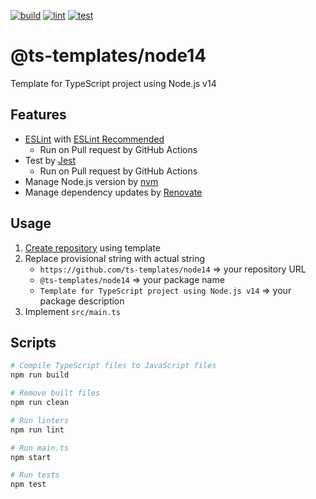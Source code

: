 [![build](https://github.com/ts-templates/node14/actions/workflows/build.yml/badge.svg)](https://github.com/ts-templates/node14/actions/workflows/build.yml)
[![lint](https://github.com/ts-templates/node14/actions/workflows/lint.yml/badge.svg)](https://github.com/ts-templates/node14/actions/workflows/lint.yml)
[![test](https://github.com/ts-templates/node14/actions/workflows/test.yml/badge.svg)](https://github.com/ts-templates/node14/actions/workflows/test.yml)

# @ts-templates/node14

Template for TypeScript project using Node.js v14

## Features

- [ESLint](https://eslint.org/) with [ESLint Recommended](https://github.com/eslint-recommended)
  - Run on Pull request by GitHub Actions
- Test by [Jest](https://jestjs.io/)
  - Run on Pull request by GitHub Actions
- Manage Node.js version by [nvm](https://github.com/nvm-sh/nvm)
- Manage dependency updates by [Renovate](https://renovatebot.com/)

## Usage

1. [Create repository](https://github.com/ts-templates/node14/generate) using template
2. Replace provisional string with actual string
    - `https://github.com/ts-templates/node14` => your repository URL
    - `@ts-templates/node14` => your package name
    - `Template for TypeScript project using Node.js v14` => your package description
3. Implement `src/main.ts`

## Scripts

```sh
# Compile TypeScript files to JavaScript files
npm run build

# Remove built files
npm run clean

# Run linters
npm run lint

# Run main.ts
npm start

# Run tests
npm test
```
